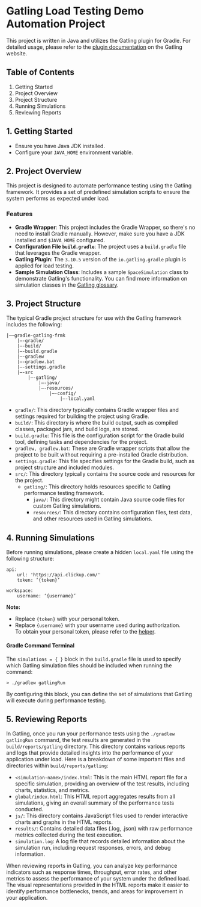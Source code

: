 # Gatling Load Testing Demo Automation Project

This project is written in Java and utilizes the Gatling plugin for Gradle. For detailed usage, please refer to the [plugin documentation](https://docs.gatling.io/reference/integrations/build-tools/gradle-plugin/) on the Gatling website.<br/>

## Table of Contents
1. Getting Started<br/>
2. Project Overview<br/>
3. Project Structure<br/>
4. Running Simulations<br/>
5. Reviewing Reports<br/>

## 1. Getting Started
- Ensure you have Java JDK installed.<br/>
- Configure your `JAVA_HOME` environment variable.<br/>

## 2. Project Overview
This project is designed to automate performance testing using the Gatling framework. It provides a set of predefined simulation scripts to ensure the system performs as expected under load.<br/>

### Features
- **Gradle Wrapper**: This project includes the Gradle Wrapper, so there's no need to install Gradle manually. However, make sure you have a JDK installed and `$JAVA_HOME` configured.<br/>
- **Configuration File `build.gradle`**: The project uses a `build.gradle` file that leverages the Gradle wrapper.<br/>
- **Gatling Plugin**: The `3.10.5` version of the `io.gatling.gradle` plugin is applied for load testing.<br/>
- **Sample Simulation Class**: Includes a sample `SpaceSimulation` class to demonstrate Gatling's functionality. You can find more information on simulation classes in the [Gatling glossary](https://docs.gatling.io/reference/glossary/).<br/>

## 3. Project Structure
The typical Gradle project structure for use with the Gatling framework includes the following:<br/>
```
|——gradle-gatling-frmk
    |—-gradle/
    |—-build/
    |—-build.gradle
    |—-gradlew
    |—-gradlew.bat
    |—-settings.gradle
    |—-src
        |—-gatling/
            |—-java/
            |—-resources/
                |—-config/
                    |—-local.yaml
```
* `gradle/`: This directory typically contains Gradle wrapper files and settings required for building the project using Gradle.<br/>
* `build/`: This directory is where the build output, such as compiled classes, packaged jars, and build logs, are stored.<br/>
* `build.gradle`: This file is the configuration script for the Gradle build tool, defining tasks and dependencies for the project.<br/>
* `gradlew, gradlew.bat`: These are Gradle wrapper scripts that allow the project to be built without requiring a pre-installed Gradle distribution.<br/>
* `settings.gradle`: This file specifies settings for the Gradle build, such as project structure and included modules.<br/>
* `src/`: This directory typically contains the source code and resources for the project.<br/>
  * `gatling/`: This directory holds resources specific to Gatling performance testing framework.<br/>
    * `java/`: This directory might contain Java source code files for custom Gatling simulations.<br/>
    * `resources/`: This directory contains configuration files, test data, and other resources used in Gatling simulations.<br/>

## 4. Running Simulations
Before running simulations, please create a hidden `local.yaml` file using the following structure:<br/>
```
api:
    url: 'https://api.clickup.com/'
    token: ‘{token}’

workspace:
    username: ‘{username}’
```
**Note:**
* Replace `{token}` with your personal token.<br/>
* Replace `{username}` with your username used during authorization.<br/>
  To obtain your personal token, please refer to the [helper](https://help.clickup.com/hc/en-us/articles/6303426241687-Use-the-ClickUp-API).<br/>

#### Gradle Command Terminal
The `simulations = { }` block in the `build.gradle` file is used to specify which Gatling simulation files should be included when running the command:<br/>

    > ./gradlew gatlingRun 
By configuring this block, you can define the set of simulations that Gatling will execute during performance testing.<br/>

## 5. Reviewing Reports
In Gatling, once you run your performance tests using the `./gradlew gatlingRun` command, the test results are generated in the `build/reports/gatling` directory. This directory contains various reports and logs that provide detailed insights into the performance of your application under load. Here is a breakdown of some important files and directories within `build/reports/gatling`:<br/>
* `<simulation-name>/index.html`: This is the main HTML report file for a specific simulation, providing an overview of the test results, including charts, statistics, and metrics.<br/>
* `global/index.html`: This HTML report aggregates results from all simulations, giving an overall summary of the performance tests conducted.<br/>
* `js/`: This directory contains JavaScript files used to render interactive charts and graphs in the HTML reports.<br/>
* `results/`: Contains detailed data files (.log, .json) with raw performance metrics collected during the test execution.<br/>
* `simulation.log`: A log file that records detailed information about the simulation run, including request responses, errors, and debug information.<br/>

When reviewing reports in Gatling, you can analyze key performance indicators such as response times, throughput, error rates, and other metrics to assess the performance of your system under the defined load. The visual representations provided in the HTML reports make it easier to identify performance bottlenecks, trends, and areas for improvement in your application.<br/>